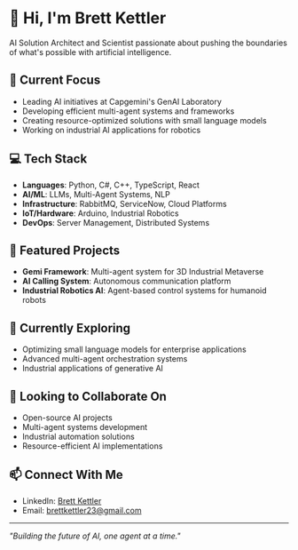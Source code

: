 # 👋 Hi, I'm Brett Kettler

AI Solution Architect and Scientist passionate about pushing the boundaries of what's possible with artificial intelligence.

## 🔭 Current Focus
- Leading AI initiatives at Capgemini's GenAI Laboratory
- Developing efficient multi-agent systems and frameworks
- Creating resource-optimized solutions with small language models
- Working on industrial AI applications for robotics

## 💻 Tech Stack
- **Languages**: Python, C#, C++, TypeScript, React
- **AI/ML**: LLMs, Multi-Agent Systems, NLP
- **Infrastructure**: RabbitMQ, ServiceNow, Cloud Platforms
- **IoT/Hardware**: Arduino, Industrial Robotics
- **DevOps**: Server Management, Distributed Systems

## 🚀 Featured Projects
- **Gemi Framework**: Multi-agent system for 3D Industrial Metaverse
- **AI Calling System**: Autonomous communication platform
- **Industrial Robotics AI**: Agent-based control systems for humanoid robots

## 🌱 Currently Exploring
- Optimizing small language models for enterprise applications
- Advanced multi-agent orchestration systems
- Industrial applications of generative AI

## 💞️ Looking to Collaborate On
- Open-source AI projects
- Multi-agent systems development
- Industrial automation solutions
- Resource-efficient AI implementations

## 📫 Connect With Me
- LinkedIn: [Brett Kettler](https://www.linkedin.com/in/brett-kettler-08724570)
- Email: brettkettler23@gmail.com

---
*"Building the future of AI, one agent at a time."*
